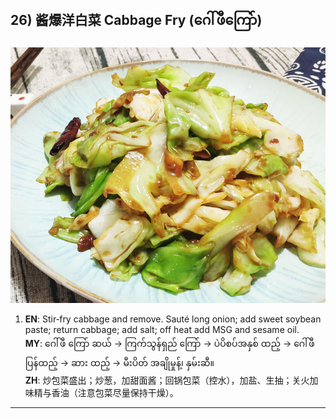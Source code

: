 ## 26) 酱爆洋白菜 Cabbage Fry (ဂေါ်ဖီကြော်)
![酱爆洋白菜 Cabbage Fry (ဂေါ်ဖီကြော်)](image/26.jpg)

1. **EN**: Stir‑fry cabbage and remove. Sauté long onion; add sweet soybean paste; return cabbage; add salt; off heat add MSG and sesame oil.  
   **MY**: ဂေါ်ဖီ ကြော် ဆယ် → ကြက်သွန်ရှည် ကြော် → ပဲပိစပ်အနှစ် ထည့် → ဂေါ်ဖီ ပြန်ထည့် → ဆား ထည့် → မီးပိတ် အချိုမှုန့်၊ နှမ်းဆီ။  
   **ZH**: 炒包菜盛出；炒葱，加甜面酱；回锅包菜（控水），加盐、生抽；关火加味精与香油（注意包菜尽量保持干燥）。

---
